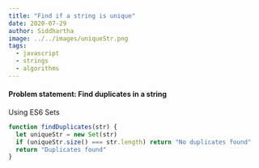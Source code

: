 ```yaml
---
title: "Find if a string is unique"
date: 2020-07-29
author: Siddhartha
image: ../../images/uniqueStr.png
tags:
  - javascript
  - strings
  - algorithms
---
```


#### Problem statement: Find duplicates in a string

Using ES6 Sets

```javascript
function findDuplicates(str) {
  let uniqueStr = new Set(str)
  if (uniqueStr.size() === str.length) return "No duplicates found"
  return "Duplicates found"
}
```
